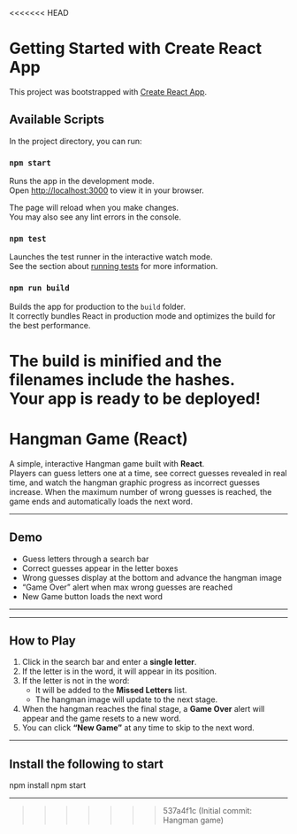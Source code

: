 <<<<<<< HEAD
# Getting Started with Create React App

This project was bootstrapped with [Create React App](https://github.com/facebook/create-react-app).

## Available Scripts

In the project directory, you can run:

### `npm start`

Runs the app in the development mode.\
Open [http://localhost:3000](http://localhost:3000) to view it in your browser.

The page will reload when you make changes.\
You may also see any lint errors in the console.

### `npm test`

Launches the test runner in the interactive watch mode.\
See the section about [running tests](https://facebook.github.io/create-react-app/docs/running-tests) for more information.

### `npm run build`

Builds the app for production to the `build` folder.\
It correctly bundles React in production mode and optimizes the build for the best performance.

The build is minified and the filenames include the hashes.\
Your app is ready to be deployed!
=======
# Hangman Game (React)

A simple, interactive Hangman game built with **React**.  
Players can guess letters one at a time, see correct guesses revealed in real time, and watch the hangman graphic progress as incorrect guesses increase. When the maximum number of wrong guesses is reached, the game ends and automatically loads the next word.

---

## Demo

-  Guess letters through a search bar  
-  Correct guesses appear in the letter boxes  
-  Wrong guesses display at the bottom and advance the hangman image  
-  “Game Over” alert when max wrong guesses are reached  
-   New Game button loads the next word

---


---

## How to Play

1. Click in the search bar and enter a **single letter**.  
2. If the letter is in the word, it will appear in its position.  
3. If the letter is not in the word:
   - It will be added to the **Missed Letters** list.
   - The hangman image will update to the next stage.
4. When the hangman reaches the final stage, a **Game Over** alert will appear and the game resets to a new word.
5. You can click **“New Game”** at any time to skip to the next word.

---
## Install the following to start

npm install
npm start


---


>>>>>>> 537a4f1c (Initial commit: Hangman game)

